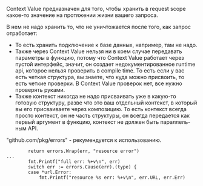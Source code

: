 Context Value предназначен для того, чтобы хранить в request scope какое-то значение на протяжении жизни вашего запроса. 

В нем не надо хранить то, что не уничтожается после того, как запрос отработает: 
- То есть хранить подключение к базе данных, например, там не надо. 
- Также через Context Value нельзя ни в коем случае передавать параметры в функцию, потому что Context Value
работает через пустой интерфейс, значит, он создает недокументированное runtime api, которое нельзя
проверить в compile time. То есть если у вас есть четкая структура, вы знаете, что куда можно присвоить,
то есть четкие проверки. В Context Value проверок нет, все нужно проверять руками. 
- Также контекст никогда не надо присваивать уже в какую-то готовую структуру, разве что это ваш отдельный контекст,
в который вы его присваиваете через композицию. То есть контекст всегда просто контекст, он не часть
структуры, он всегда передается как первый аргумент в функцию, контекст не должен быть параллель-
ным API.


"github.com/pkg/errors" - рекумендуется к использованию.
```
		return errors.Wrap(err, "resource error")
...
		fmt.Printf("full err: %+v\n", err)
		switch err := errors.Cause(err).(type) {
		case *url.Error:
			fmt.Printf("resource %s err: %+v\n", err.URL, err.Err)
```